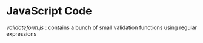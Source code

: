 # JavaScript Code

*validateform.js* : contains a bunch of small validation functions using regular expressions
